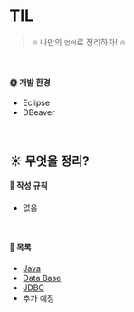 # TIL

> 🔥 나만의 `언어`로 정리하자! 🔥

<br/>

#### 🌞 개발 환경

- Eclipse
- DBeaver

<br/>

## ☀️ 무엇을 정리?

#### 🌵 작성 규칙

- 없음

<br/>

#### 🐼 목록

- [Java](https://github.com/WeeYoungSeok/TIL/tree/master/Java)
- [Data Base](https://github.com/WeeYoungSeok/TIL/tree/master/DB)
- [JDBC](https://github.com/WeeYoungSeok/TIL/tree/master/JDBC)
- 추가 예정

